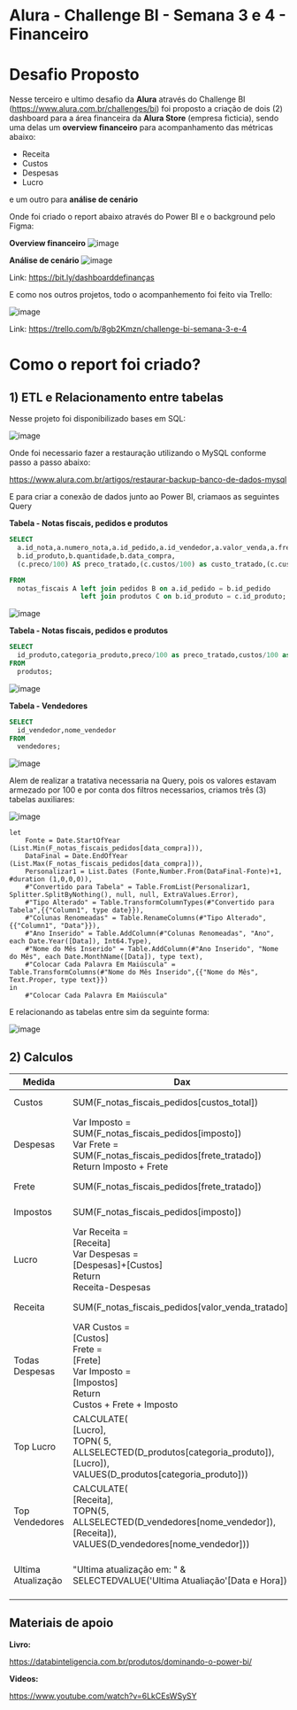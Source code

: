 # Alura - Challenge BI - Semana 3 e 4 - Financeiro

# Desafio Proposto

Nesse terceiro e ultimo desafio da **Alura** através do Challenge BI (https://www.alura.com.br/challenges/bi) foi proposto a criação de dois (2) dashboard para a área financeira da **Alura Store** (empresa ficticia), sendo uma delas um **overview financeiro** para acompanhamento das métricas abaixo:

- Receita 
- Custos
- Despesas
- Lucro

e um outro para **análise de cenário**

Onde foi criado o report abaixo através do Power BI e o background pelo Figma:

**Overview financeiro**
![image](https://user-images.githubusercontent.com/62486279/135931730-dd62ae27-431b-448b-911f-5783f904973d.png)

**Análise de cenário**
![image](https://user-images.githubusercontent.com/62486279/135931070-ef61471b-d337-4a3a-a871-a3e1348a7da4.png)

Link: https://bit.ly/dashboarddefinanças

E como nos outros projetos, todo o acompanhemento foi feito via Trello:

![image](https://user-images.githubusercontent.com/62486279/135931836-584355c2-29fc-440a-b0bf-15e9e7ff2a55.png)

Link: https://trello.com/b/8gb2Kmzn/challenge-bi-semana-3-e-4

# Como o report foi criado?

## 1) ETL e Relacionamento entre tabelas

Nesse projeto foi disponibilizado bases em SQL:

![image](https://user-images.githubusercontent.com/62486279/135931933-c2b1a81a-c17e-45e9-96a7-49e66ad81194.png)

Onde foi necessario fazer a restauração utilizando o MySQL conforme passo a passo abaixo: 

https://www.alura.com.br/artigos/restaurar-backup-banco-de-dados-mysql

E para criar a conexão de dados junto ao Power BI, criamaos as seguintes Query 

**Tabela - Notas fiscais, pedidos e produtos**

~~~SQL
SELECT 
  a.id_nota,a.numero_nota,a.id_pedido,a.id_vendedor,a.valor_venda,a.frete,a.imposto,
  b.id_produto,b.quantidade,b.data_compra,
  (c.preco/100) AS preco_tratado,(c.custos/100) as custo_tratado,(c.custos/100)*b.quantidade AS custos_total

FROM 
  notas_fiscais A left join pedidos B on a.id_pedido = b.id_pedido
                  left join produtos C on b.id_produto = c.id_produto;
~~~

![image](https://user-images.githubusercontent.com/62486279/135932511-df50f06c-2bb1-4385-a29d-e9f753807cef.png)

**Tabela - Notas fiscais, pedidos e produtos**
~~~SQL
SELECT 
  id_produto,categoria_produto,preco/100 as preco_tratado,custos/100 as custos_tratado 
FROM 
  produtos;
~~~

![image](https://user-images.githubusercontent.com/62486279/135934723-34da45c1-55e1-40c1-9d63-b84e487fe7ca.png)

**Tabela - Vendedores**
~~~SQL
SELECT 
  id_vendedor,nome_vendedor 
FROM 
  vendedores;
~~~

![image](https://user-images.githubusercontent.com/62486279/135934885-256f94eb-cd94-44dc-902f-4edc38db3a33.png)

Alem de realizar a tratativa necessaria na Query, pois os valores estavam armezado por 100 e por conta dos filtros necessarios, criamos três (3) tabelas auxiliares:

![image](https://user-images.githubusercontent.com/62486279/135935061-6c0e90f1-0942-4e4e-ad5a-e8dd7f928c9f.png)

~~~
let
    Fonte = Date.StartOfYear (List.Min(F_notas_fiscais_pedidos[data_compra])),
    DataFinal = Date.EndOfYear (List.Max(F_notas_fiscais_pedidos[data_compra])),
    Personalizar1 = List.Dates (Fonte,Number.From(DataFinal-Fonte)+1, #duration (1,0,0,0)),
    #"Convertido para Tabela" = Table.FromList(Personalizar1, Splitter.SplitByNothing(), null, null, ExtraValues.Error),
    #"Tipo Alterado" = Table.TransformColumnTypes(#"Convertido para Tabela",{{"Column1", type date}}),
    #"Colunas Renomeadas" = Table.RenameColumns(#"Tipo Alterado",{{"Column1", "Data"}}),
    #"Ano Inserido" = Table.AddColumn(#"Colunas Renomeadas", "Ano", each Date.Year([Data]), Int64.Type),
    #"Nome do Mês Inserido" = Table.AddColumn(#"Ano Inserido", "Nome do Mês", each Date.MonthName([Data]), type text),
    #"Colocar Cada Palavra Em Maiúscula" = Table.TransformColumns(#"Nome do Mês Inserido",{{"Nome do Mês", Text.Proper, type text}})
in
    #"Colocar Cada Palavra Em Maiúscula"
~~~

E relacionando as tabelas entre sim da seguinte forma:

![image](https://user-images.githubusercontent.com/62486279/135935234-8b429627-797d-40ed-ae15-1f67f7f6ea05.png)

## 2) Calculos 

Medida   | Dax | Comentário
-------- | ---------- | ----------
Custos | SUM(F_notas_fiscais_pedidos[custos_total]) | Soma dos custos
Despesas | Var Imposto = <br/> SUM(F_notas_fiscais_pedidos[imposto]) <br/> Var Frete = <br/> SUM(F_notas_fiscais_pedidos[frete_tratado]) <br/> Return Imposto + Frete <br/> | Soma das despesas 
Frete | SUM(F_notas_fiscais_pedidos[frete_tratado]) | Soma do frete 
Impostos | SUM(F_notas_fiscais_pedidos[imposto]) | Soma dos impostos
Lucro | Var Receita = <br/> [Receita] <br/> Var Despesas = <br/> [Despesas]+[Custos] <br/> Return <br/> Receita-Despesas | Lucro da operação
Receita | SUM(F_notas_fiscais_pedidos[valor_venda_tratado]) | Soma de receita 
Todas Despesas | VAR Custos = <br/> [Custos] <br/> Frete = <br/> [Frete] <br/> Var Imposto = <br/> [Impostos] <br/> Return <br/> Custos + Frete + Imposto | Soma de todas as despesas (Custo, frete e impostos)
Top Lucro | CALCULATE(<br/> [Lucro], <br/> TOPN( 5, <br/> ALLSELECTED(D_produtos[categoria_produto]), <br/> [Lucro]), <br/> VALUES(D_produtos[categoria_produto])) | Top cinco dos produtos com mais lucro 
Top Vendedores | CALCULATE(<br/> [Receita],<br/> TOPN(5,<br/> ALLSELECTED(D_vendedores[nome_vendedor]), <br/> [Receita]), <br/> VALUES(D_vendedores[nome_vendedor])) |  Top cinco dos vendedores com mais venda 
Ultima Atualização | "Ultima atualização em: " & SELECTEDVALUE('Ultima Atualiação'[Data e Hora]) | Buscar o valor da ultima atualização
    

## Materiais de apoio 

**Livro:**

https://databinteligencia.com.br/produtos/dominando-o-power-bi/

**Videos:**

https://www.youtube.com/watch?v=6LkCEsWSySY
